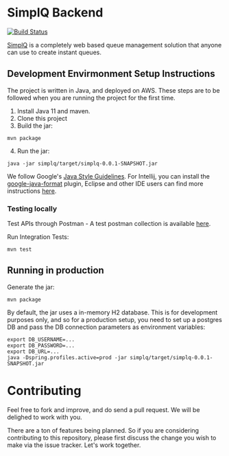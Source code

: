 # SimplQ Backend

[![Build Status](https://travis-ci.org/SimplQ/simplQ-backend.svg?branch=master)](https://travis-ci.org/SimplQ/simplQ-backend)

[SimplQ](https://simplq.me) is a completely web based queue management solution that anyone can use to create instant queues. 

## Development Envirmonment Setup Instructions

The project is written in Java, and deployed on AWS. These steps are to be followed when you are running the project for the first time.

1. Install Java 11 and maven. 
2. Clone this project
3. Build the jar:

```
mvn package
```

4. Run the jar:

```
java -jar simplq/target/simplq-0.0.1-SNAPSHOT.jar 
```

We follow Google's [Java Style Guidelines](https://github.com/google/styleguide). For Intellij, you can install the [google-java-format](https://plugins.jetbrains.com/plugin/8527-google-java-format) plugin, Eclipse and other IDE users can find more instructions [here](https://github.com/google/google-java-format).

### Testing locally

Test APIs through Postman - A test postman collection is available [here](https://www.getpostman.com/collections/252a096a86fc550fb5fb).

Run Integration Tests: 

```
mvn test
```

## Running in production

Generate the jar:
```
mvn package
```

By default, the jar uses a in-memory H2 database. This is for development purposes only, and so for a production setup, you need to set up a postgres DB and pass the DB connection parameters as environment variables:

```
export DB_USERNAME=...
export DB_PASSWORD=...
export DB_URL=...
java -Dspring.profiles.active=prod -jar simplq/target/simplq-0.0.1-SNAPSHOT.jar 
```

# Contributing

Feel free to fork and improve, and do send a pull request. We will be delighed to work with you. 

There are a ton of features being planned. So if you are considering contributing to this repository, please first discuss the change you wish to make via the issue tracker. Let's work together.

